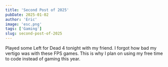 ```yaml
---
title: 'Second Post of 2025'
pubDate: 2025-01-02
author: 'Eric'
image: 'esc.png'
tags: ['Gaming']
slug: second-post-of-2025
---
```


Played some Left for Dead 4 tonight with my friend. I forgot how bad my vertigo was with these FPS games. This is why I plan on using my free time to code instead of gaming this year. 